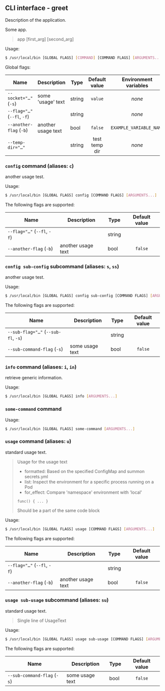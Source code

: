 ## CLI interface - greet

Description of the application.

Some app.

> app [first_arg] [second_arg]

Usage:

```bash
$ /usr/local/bin [GLOBAL FLAGS] [COMMAND] [COMMAND FLAGS] [ARGUMENTS...]
```

Global flags:

| Name                        | Description        | Type   | Default value |  Environment variables  |
|-----------------------------|--------------------|--------|:-------------:|:-----------------------:|
| `--socket="…"` (`-s`)       | some 'usage' text  | string |    `value`    |         *none*          |
| `--flag="…"` (`--fl`, `-f`) |                    | string |               |         *none*          |
| `--another-flag` (`-b`)     | another usage text | bool   |    `false`    | `EXAMPLE_VARIABLE_NAME` |
| `--temp-dir="…"`            |                    | string | test temp dir |         *none*          |

### `config` command (aliases: `c`)

another usage test.

Usage:

```bash
$ /usr/local/bin [GLOBAL FLAGS] config [COMMAND FLAGS] [ARGUMENTS...]
```

The following flags are supported:

| Name                        | Description        | Type   | Default value |
|-----------------------------|--------------------|--------|:-------------:|
| `--flag="…"` (`--fl`, `-f`) |                    | string |
| `--another-flag` (`-b`)     | another usage text | bool   |    `false`    |

### `config sub-config` subcommand (aliases: `s`, `ss`)

another usage test.

Usage:

```bash
$ /usr/local/bin [GLOBAL FLAGS] config sub-config [COMMAND FLAGS] [ARGUMENTS...]
```

The following flags are supported:

| Name                                | Description     | Type   | Default value |
|-------------------------------------|-----------------|--------|:-------------:|
| `--sub-flag="…"` (`--sub-fl`, `-s`) |                 | string |
| `--sub-command-flag` (`-s`)         | some usage text | bool   |    `false`    |

### `info` command (aliases: `i`, `in`)

retrieve generic information.

Usage:

```bash
$ /usr/local/bin [GLOBAL FLAGS] info [ARGUMENTS...]
```

### `some-command` command

Usage:

```bash
$ /usr/local/bin [GLOBAL FLAGS] some-command [ARGUMENTS...]
```

### `usage` command (aliases: `u`)

standard usage text.

> Usage for the usage text
> - formatted:  Based on the specified ConfigMap and summon secrets.yml
> - list:       Inspect the environment for a specific process running on a Pod
> - for_effect: Compare 'namespace' environment with 'local'
> ```
> func() { ... }
> ```
> Should be a part of the same code block

Usage:

```bash
$ /usr/local/bin [GLOBAL FLAGS] usage [COMMAND FLAGS] [ARGUMENTS...]
```

The following flags are supported:

| Name                        | Description        | Type   | Default value |
|-----------------------------|--------------------|--------|:-------------:|
| `--flag="…"` (`--fl`, `-f`) |                    | string |
| `--another-flag` (`-b`)     | another usage text | bool   |    `false`    |

### `usage sub-usage` subcommand (aliases: `su`)

standard usage text.

> Single line of UsageText

Usage:

```bash
$ /usr/local/bin [GLOBAL FLAGS] usage sub-usage [COMMAND FLAGS] [ARGUMENTS...]
```

The following flags are supported:

| Name                        | Description     | Type | Default value |
|-----------------------------|-----------------|------|:-------------:|
| `--sub-command-flag` (`-s`) | some usage text | bool |    `false`    |
